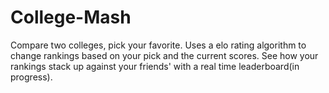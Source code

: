 # College-Mash
Compare two colleges, pick your favorite. 
Uses a elo rating algorithm to change rankings based on your pick and the current scores. 
See how your rankings stack up against your friends' with a real time leaderboard(in progress). 

